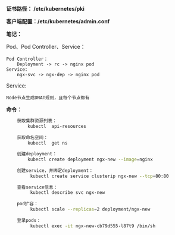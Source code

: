 **证书路径： /etc/kubernetes/pki**

**客户端配置：/etc/kubernetes/admin.conf**

**笔记：**

Pod、Pod Controller、Service：

    Pod Controller：
        Deployment -> rc -> nginx pod
    Service:
        ngx-svc -> ngx-dep -> nginx pod
        
Service:

    Node节点生成DNAT规则，且每个节点都有
    
**命令：**
```bash
    获取集群资源列表：
        kubectl  api-resources
            
    获取命名空间：
        kubectl  get ns
        
    创建deployment： 
        kubectl create deployment ngx-new --image=nginx
        
    创建service，并绑定deployment：
         kubectl create service clusterip ngx-new --tcp=80:80
         
    查看service信息：
         kubectl describe svc ngx-new
         
    pod扩容：
         kubectl scale --replicas=2 deployment/ngx-new
         
    登录pods：
         kubectl exec -it ngx-new-cb79d555-l87t9 /bin/sh

```
     
